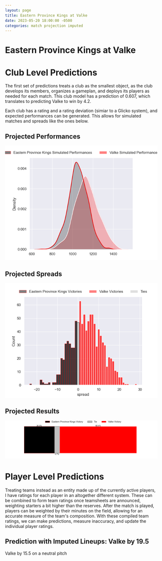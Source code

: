 ```yaml
---  
layout: page  
title: Eastern Province Kings at Valke  
date: 2023-05-20 18:00:00 -0500  
categories: match projection imputed  
---
```

# Eastern Province Kings at Valke

# Club Level Predictions


The first set of predictions treats a club as the smallest object, as the club develops its members, organizes a gameplan, and deploys its players as needed for each match. This club model has a prediction of 0.607, which translates to predicting Valke to win by 4.2.

Each club has a rating and a rating deviation (simiar to a Glicko system), and expected performances can be generated. This allows for simulated matches and spreads like the ones below.
## Projected Performances


![Projected Performances](plots/performances_2023-05-20-Valke-EasternProvinceKings.png)
## Projected Spreads


![Projected Spreads](plots/spreads_2023-05-20-Valke-EasternProvinceKings.png)
## Projected Results


![Projected Results](plots/resultbar_2023-05-20-Valke-EasternProvinceKings.png)
# Player Level Predictions


Treating teams instead as an entity made up of the currently active players, I have ratings for each player in an altogether different system. These can be combined to form team ratings once teamsheets are announced, weighting starters a bit higher than the reserves. After the match is played, players can be weighted by their minutes on the field, allowing for an accurate measure of the team's composition. With these compiled team ratings, we can make predictions, measure inaccuracy, and update the individual player ratings.
## Prediction with Imputed Lineups: Valke by 19.5


Valke by 15.5 on a neutral pitch

